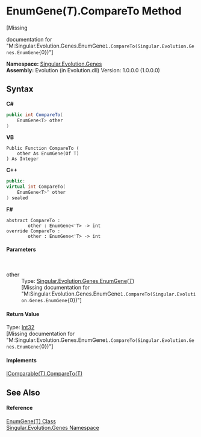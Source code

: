 # EnumGene(*T*).CompareTo Method 
 

\[Missing <summary> documentation for "M:Singular.Evolution.Genes.EnumGene`1.CompareTo(Singular.Evolution.Genes.EnumGene{`0})"\]

**Namespace:**&nbsp;<a href="c9a39aef-d3b0-be3b-cda0-1d7eb5bdd4e1">Singular.Evolution.Genes</a><br />**Assembly:**&nbsp;Evolution (in Evolution.dll) Version: 1.0.0.0 (1.0.0.0)

## Syntax

**C#**<br />
``` C#
public int CompareTo(
	EnumGene<T> other
)
```

**VB**<br />
``` VB
Public Function CompareTo ( 
	other As EnumGene(Of T)
) As Integer
```

**C++**<br />
``` C++
public:
virtual int CompareTo(
	EnumGene<T>^ other
) sealed
```

**F#**<br />
``` F#
abstract CompareTo : 
        other : EnumGene<'T> -> int 
override CompareTo : 
        other : EnumGene<'T> -> int 
```


#### Parameters
&nbsp;<dl><dt>other</dt><dd>Type: <a href="4fecc7be-9552-30ff-5645-a76762f44273">Singular.Evolution.Genes.EnumGene</a>(<a href="4fecc7be-9552-30ff-5645-a76762f44273">*T*</a>)<br />\[Missing <param name="other"/> documentation for "M:Singular.Evolution.Genes.EnumGene`1.CompareTo(Singular.Evolution.Genes.EnumGene{`0})"\]</dd></dl>

#### Return Value
Type: <a href="http://msdn2.microsoft.com/en-us/library/td2s409d" target="_blank">Int32</a><br />\[Missing <returns> documentation for "M:Singular.Evolution.Genes.EnumGene`1.CompareTo(Singular.Evolution.Genes.EnumGene{`0})"\]

#### Implements
<a href="http://msdn2.microsoft.com/en-us/library/43hc6wht" target="_blank">IComparable(T).CompareTo(T)</a><br />

## See Also


#### Reference
<a href="4fecc7be-9552-30ff-5645-a76762f44273">EnumGene(T) Class</a><br /><a href="c9a39aef-d3b0-be3b-cda0-1d7eb5bdd4e1">Singular.Evolution.Genes Namespace</a><br />